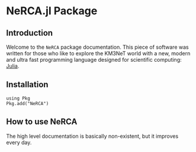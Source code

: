 # NeRCA.jl Package

## Introduction

Welcome to the `NeRCA` package documentation. This piece of software was written
for those who like to explore the KM3NeT world with a new, modern and ultra fast
programming language designed for scientific computing: [Julia](https://www.julialang.org).

## Installation

```julia-repl
using Pkg
Pkg.add("NeRCA")
```


## How to use NeRCA

The high level documentation is basically non-existent, but it improves every
day.

```@contents
```
